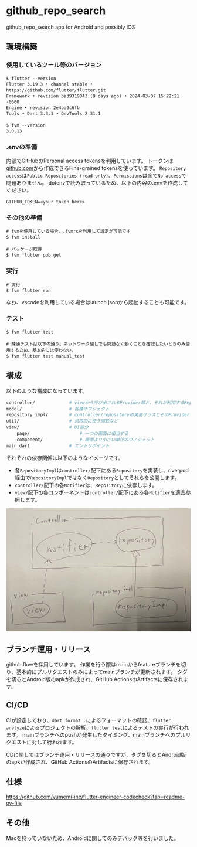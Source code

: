 # github_repo_search

github_repo_search app for Android and possibly iOS

## 環境構築

### 使用しているツール等のバージョン

```shell-session
$ flutter --version
Flutter 3.19.3 • channel stable • https://github.com/flutter/flutter.git
Framework • revision ba39319843 (9 days ago) • 2024-03-07 15:22:21 -0600
Engine • revision 2e4ba9c6fb
Tools • Dart 3.3.1 • DevTools 2.31.1

$ fvm --version
3.0.13
```

### .envの準備

内部でGitHubのPersonal access tokensを利用しています。
トークンは[github.com](https://github.com/settings/personal-access-tokens/new)から作成できるFine-grained tokensを使っています。
`Repository access`は`Public Repositories (read-only)`、`Permissions`は全て`No access`で問題ありません。
dotenvで読み取っているため、以下の内容の.envを作成してください。

```.env
GITHUB_TOKEN=<your token here>
```

### その他の準備

```shell-session
# fvmを使用している場合、.fvmrcを利用して設定が可能です
$ fvm install

# パッケージ取得
$ fvm flutter pub get
```

### 実行

```shell-session
# 実行
$ fvm flutter run
```

なお、vscodeを利用している場合はlaunch.jsonから起動することも可能です。

### テスト

```shell-session
$ fvm flutter test

# 疎通テストは以下の通り。ネットワーク越しでも問題なく動くことを確認したいときのみ使用するため、基本的には使わない。
$ fvm flutter test manual_test
```

## 構成

以下のような構成になっています。

```bash
controller/             # viewから呼び出されるProvider類と、それが利用するRepositoryのinterface
model/                  # 各種オブジェクト
repository_impl/        # controller/repositoryの実装クラスとそのProvider
util/                   # 汎用的に使う関数など
view/                   # UI部分
    page/                   # 一つの画面に相当する
    component/              # 画面より小さい単位のウィジェット
main.dart               # エントリポイント
```

それぞれの依存関係は以下のようなイメージです。
- 各`RepositoryImpl`は`controller/`配下にある`Repository`を実装し、riverpod経由で`RepositoryImpl`ではなく`Repository`としてそれらを公開します。
- `controller/`配下の各`Notifier`は、`Repository`に依存します。
- `view/`配下の各コンポーネントは`controller/`配下にある各`Notifier`を適宜参照します。

![arch](docs/architecture.jpg)

## ブランチ運用・リリース

github flowを採用しています。
作業を行う際はmainからfeatureブランチを切り、基本的にプルリクエストのみによってmainブランチが更新されます。
タグを切るとAndroid版のapkが作成され、GitHub ActionsのArtifactsに保存されます。

## CI/CD

CIが設定しており、`dart format .`によるフォーマットの確認、`flutter analyze`によるプロジェクトの解析、`flutter test`によるテストの実行が行われます。
mainブランチへのpushが発生したタイミング、mainブランチへのプルリクエストに対して行われます。

CDに関してはブランチ運用・リリースの通りですが、タグを切るとAndroid版のapkが作成され、GitHub ActionsのArtifactsに保存されます。

## 仕様

https://github.com/yumemi-inc/flutter-engineer-codecheck?tab=readme-ov-file

## その他

Macを持っていないため、Androidに関してのみデバッグ等を行いました。
